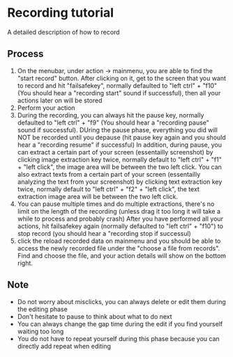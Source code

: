 # Recording tutorial
A detailed description of how to record

## Process
1. On the menubar, under action -> mainmenu, you are able to find the "start record" button. After clicking on it, get to the screen that you want to record and hit "failsafekey", normally defaulted to "left ctrl" + "f10" (You should hear a "recording start" sound if successful), then all your actions later on will be stored
2. Perform your action
3. During the recording, you can always hit the pause key, normally defaulted to "left ctrl" + "f9" (You should hear a "recording pause" sound if successful). DUring the pause phase, everything you did will NOT be recorded until you depause (hit pause key again and you should hear a "recording resume" if successful) In addition, during pause, you can extract a certain part of your screen (essentailly screenshot) by clicking image extraction key twice, normally default to "left ctrl" + "f1" + "left click", the image area will be between the two left click. You can also extract texts from a certain part of your screen (essentailly analyzing the text from your screenshot) by clicking text extraction key twice, normally default to "left ctrl" + "f2" + "left click", the text extraction image area will be between the two left click.
4. You can pause multiple times and do multiple extractions, there's no limit on the length of the recording (unless drag it too long it will take a while to process and probably crash)
After you have performed all your actions, hit failsafekey again (normally defaulted to "left ctrl" + "f10") to stop record (you should hear a "recording stop if successul)
5. click the reload recorded data on mainmenu and you should be able to access the newly recorded file under the "choose a file from records". Find and choose the file, and your action details will show on the bottom right.

## Note
- Do not worry about misclicks, you can always delete or edit them during the editing phase
- Don't hesitate to pause to think about what to do next
- You can always change the gap time during the edit if you find yourself waiting too long
- You do not have to repeat yourself during this phase because you can directly add repeat when editing
